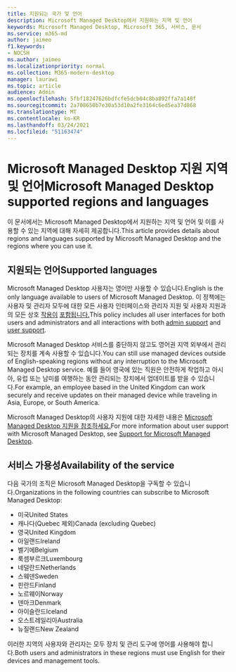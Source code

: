 ```yaml
---
title: 지원되는 국가 및 언어
description: Microsoft Managed Desktop에서 지원하는 지역 및 언어
keywords: Microsoft Managed Desktop, Microsoft 365, 서비스, 문서
ms.service: m365-md
author: jaimeo
f1.keywords:
- NOCSH
ms.author: jaimeo
ms.localizationpriority: normal
ms.collection: M365-modern-desktop
manager: laurawi
ms.topic: article
audience: Admin
ms.openlocfilehash: 5fbf18247626bdfcfe5dcb04c8ba892ffa7a140f
ms.sourcegitcommit: 2a708650b7e30a53d10a2fe3164c6ed5ea37d868
ms.translationtype: MT
ms.contentlocale: ko-KR
ms.lasthandoff: 03/24/2021
ms.locfileid: "51163474"
---
```

# <a name="microsoft-managed-desktop-supported-regions-and-languages"></a><span data-ttu-id="d9473-104">Microsoft Managed Desktop 지원 지역 및 언어</span><span class="sxs-lookup"><span data-stu-id="d9473-104">Microsoft Managed Desktop supported regions and languages</span></span>

<span data-ttu-id="d9473-105">이 문서에서는 Microsoft Managed Desktop에서 지원하는 지역 및 언어 및 이를 사용할 수 있는 지역에 대해 자세히 제공합니다.</span><span class="sxs-lookup"><span data-stu-id="d9473-105">This article provides details about regions and languages supported by Microsoft Managed Desktop and the regions where you can use it.</span></span>

## <a name="supported-languages"></a><span data-ttu-id="d9473-106">지원되는 언어</span><span class="sxs-lookup"><span data-stu-id="d9473-106">Supported languages</span></span>

<span data-ttu-id="d9473-107">Microsoft Managed Desktop 사용자는 영어만 사용할 수 있습니다.</span><span class="sxs-lookup"><span data-stu-id="d9473-107">English is the only language available to users of Microsoft Managed Desktop.</span></span> <span data-ttu-id="d9473-108">이 정책에는 사용자 및 관리자 모두에 대한 모든 사용자 인터페이스와 관리자 지원 및 사용자 지원과의 모든 상호 [작용이](../working-with-managed-desktop/admin-support.md) [포함됩니다.](../working-with-managed-desktop/end-user-support.md)</span><span class="sxs-lookup"><span data-stu-id="d9473-108">This policy includes all user interfaces for both users and administrators and all interactions with both [admin support](../working-with-managed-desktop/admin-support.md) and [user support](../working-with-managed-desktop/end-user-support.md).</span></span>


<span data-ttu-id="d9473-109">Microsoft Managed Desktop 서비스를 중단하지 않고도 영어권 지역 외부에서 관리되는 장치를 계속 사용할 수 있습니다.</span><span class="sxs-lookup"><span data-stu-id="d9473-109">You can still use managed devices outside of English-speaking regions without any interruption to the Microsoft Managed Desktop service.</span></span> <span data-ttu-id="d9473-110">예를 들어 영국에 있는 직원은 안전하게 작업하고 아시아, 유럽 또는 남미를 여행하는 동안 관리되는 장치에서 업데이트를 받을 수 있습니다.</span><span class="sxs-lookup"><span data-stu-id="d9473-110">For example, an employee based in the United Kingdom can work securely and receive updates on their managed device while traveling in Asia, Europe, or South America.</span></span> 

<span data-ttu-id="d9473-111">Microsoft Managed Desktop의 사용자 지원에 대한 자세한 내용은 [Microsoft Managed Desktop 지원을 참조하세요.](./support.md)</span><span class="sxs-lookup"><span data-stu-id="d9473-111">For more information about user support with Microsoft Managed Desktop, see [Support for Microsoft Managed Desktop](./support.md).</span></span>

## <a name="availability-of-the-service"></a><span data-ttu-id="d9473-112">서비스 가용성</span><span class="sxs-lookup"><span data-stu-id="d9473-112">Availability of the service</span></span>

<span data-ttu-id="d9473-113">다음 국가의 조직은 Microsoft Managed Desktop을 구독할 수 있습니다.</span><span class="sxs-lookup"><span data-stu-id="d9473-113">Organizations in the following countries can subscribe to Microsoft Managed Desktop:</span></span>

- <span data-ttu-id="d9473-114">미국</span><span class="sxs-lookup"><span data-stu-id="d9473-114">United States</span></span>
- <span data-ttu-id="d9473-115">캐나다(Quebec 제외)</span><span class="sxs-lookup"><span data-stu-id="d9473-115">Canada (excluding Quebec)</span></span>
- <span data-ttu-id="d9473-116">영국</span><span class="sxs-lookup"><span data-stu-id="d9473-116">United Kingdom</span></span>
- <span data-ttu-id="d9473-117">아일랜드</span><span class="sxs-lookup"><span data-stu-id="d9473-117">Ireland</span></span>
- <span data-ttu-id="d9473-118">벨기에</span><span class="sxs-lookup"><span data-stu-id="d9473-118">Belgium</span></span>
- <span data-ttu-id="d9473-119">룩셈부르크</span><span class="sxs-lookup"><span data-stu-id="d9473-119">Luxembourg</span></span>
- <span data-ttu-id="d9473-120">네덜란드</span><span class="sxs-lookup"><span data-stu-id="d9473-120">Netherlands</span></span>
- <span data-ttu-id="d9473-121">스웨덴</span><span class="sxs-lookup"><span data-stu-id="d9473-121">Sweden</span></span>
- <span data-ttu-id="d9473-122">핀란드</span><span class="sxs-lookup"><span data-stu-id="d9473-122">Finland</span></span>
- <span data-ttu-id="d9473-123">노르웨이</span><span class="sxs-lookup"><span data-stu-id="d9473-123">Norway</span></span>
- <span data-ttu-id="d9473-124">덴마크</span><span class="sxs-lookup"><span data-stu-id="d9473-124">Denmark</span></span>
- <span data-ttu-id="d9473-125">아이슬란드</span><span class="sxs-lookup"><span data-stu-id="d9473-125">Iceland</span></span>
- <span data-ttu-id="d9473-126">오스트레일리아</span><span class="sxs-lookup"><span data-stu-id="d9473-126">Australia</span></span>
- <span data-ttu-id="d9473-127">뉴질랜드</span><span class="sxs-lookup"><span data-stu-id="d9473-127">New Zealand</span></span>

<span data-ttu-id="d9473-128">이러한 지역의 사용자와 관리자는 모두 장치 및 관리 도구에 영어를 사용해야 합니다.</span><span class="sxs-lookup"><span data-stu-id="d9473-128">Both users and administrators in these regions must use English for their devices and management tools.</span></span>